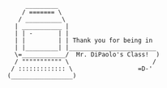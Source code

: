                          _________
                        / ======= \
                       / __________\
                      | ___________ |
                      | | -       | |
                      | |         | | Thank you for being in
                      | |_________| |________________________
                      \=____________/  Mr. DiPaolo's Class!  )
                      / """"""""""" \                       /
                     / ::::::::::::: \                  =D-'
                    (_________________)